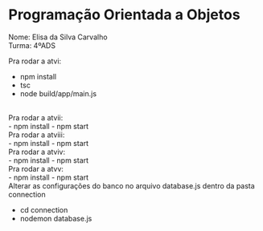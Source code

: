 # Programação Orientada a Objetos 

Nome: Elisa da Silva Carvalho
<br>
Turma: 4ºADS
<br>

Pra rodar a atvi: <br>
- npm install
- tsc
- node build/app/main.js
<br>
Pra rodar a atvii: <br>
- npm install
- npm start
<br>
Pra rodar a atviii:<br>
- npm install
- npm start
<br>
Pra rodar a atviv:<br>
- npm install
- npm start
<br>
Pra rodar a atvv:<br>
- npm install
- npm start 
<br>
Alterar as configurações do banco no arquivo database.js dentro da pasta connection<br>

- cd connection 
- nodemon database.js
